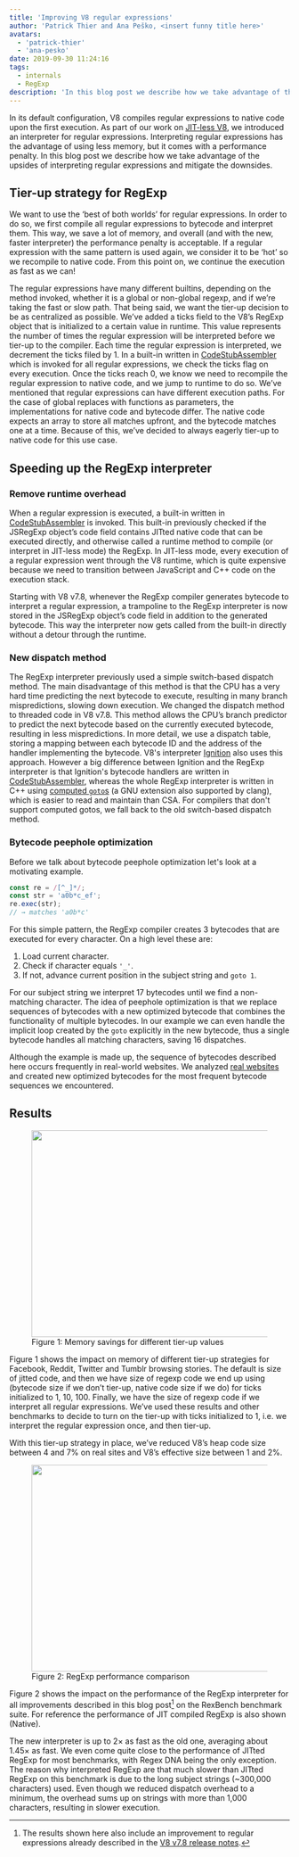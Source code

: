 ```yaml
---
title: 'Improving V8 regular expressions'
author: 'Patrick Thier and Ana Peško, <insert funny title here>'
avatars:
  - 'patrick-thier'
  - 'ana-pesko'
date: 2019-09-30 11:24:16
tags:
  - internals
  - RegExp
description: 'In this blog post we describe how we take advantage of the upsides of interpreting regular expressions and mitigate the downsides.'
---
```

In its default configuration, V8 compiles regular expressions to native code upon the first execution. As part of our work on [JIT-less V8](/blog/jitless), we introduced an interpreter for regular expressions. Interpreting regular expressions has the advantage of using less memory, but it comes with a performance penalty. In this blog post we describe how we take advantage of the upsides of interpreting regular expressions and mitigate the downsides.

## Tier-up strategy for RegExp

We want to use the ‘best of both worlds’ for regular expressions. In order to do so, we first compile all regular expressions to bytecode and interpret them. This way, we save a lot of memory, and overall (and with the new, faster interpreter) the performance penalty is acceptable. If a regular expression with the same pattern is used again, we consider it to be ‘hot’ so we recompile to native code. From this point on, we continue the execution as fast as we can!

The regular expressions have many different builtins, depending on the method invoked, whether it is a global or non-global regexp, and if we’re taking the fast or slow path. That being said, we want the tier-up decision to be as centralized as possible. We’ve added a ticks field to the V8’s RegExp object that is initialized to a certain value in runtime. This value represents the number of times the regular expression will be interpreted before we tier-up to the compiler. Each time the regular expression is interpreted, we decrement the ticks filed by 1. In a built-in written in [CodeStubAssembler](/blog/csa) which is invoked for all regular expressions, we check the ticks flag on every execution. Once the ticks reach 0, we know we need to recompile the regular expression to native code, and we jump to runtime to do so.
We’ve mentioned that regular expressions can have different execution paths. For the case of global replaces with functions as parameters, the implementations for native code and bytecode differ. The native code expects an array to store all matches upfront, and the bytecode matches one at a time. Because of this, we’ve decided to always eagerly tier-up to native code for this use case.

## Speeding up the RegExp interpreter

### Remove runtime overhead

When a regular expression is executed, a built-in written in [CodeStubAssembler](/blog/csa) is invoked. This built-in previously checked if the JSRegExp object’s code field contains JITted native code that can be executed directly, and otherwise called a runtime method to compile (or interpret in JIT-less mode) the RegExp. In JIT-less mode, every execution of a regular expression went through the V8 runtime, which is quite expensive because we need to transition between JavaScript and C++ code on the execution stack.

Starting with V8 v7.8, whenever the RegExp compiler generates bytecode to interpret a regular expression, a trampoline to the RegExp interpreter is now stored in the JSRegExp object’s code field in addition to the generated bytecode. This way the interpreter now gets called from the built-in directly without a detour through the runtime.

### New dispatch method

The RegExp interpreter previously used a simple switch-based dispatch method. The main disadvantage of this method is that the CPU has a very hard time predicting the next bytecode to execute, resulting in many branch mispredictions, slowing down execution.
We changed the dispatch method to threaded code in V8 v7.8. This method allows the CPU’s branch predictor to predict the next bytecode based on the currently executed bytecode, resulting in less mispredictions. In more detail, we use a dispatch table, storing a mapping between each bytecode ID and the address of the handler implementing the bytecode. V8's interpreter [Ignition](/docs/ignition) also uses this approach. However a big difference between Ignition and the RegExp interpreter is that Ignition's bytecode handlers are written in [CodeStubAssembler](/blog/csa), whereas the whole RegExp interpreter is written in C++ using [computed `goto`s](https://gcc.gnu.org/onlinedocs/gcc/Labels-as-Values.html) (a GNU extension also supported by clang), which is easier to read and maintain than CSA. For compilers that don't support computed gotos, we fall back to the old switch-based dispatch method.

### Bytecode peephole optimization

Before we talk about bytecode peephole optimization let's look at a motivating example.

```js
const re = /[^_]*/;
const str = 'a0b*c_ef';
re.exec(str);
// → matches 'a0b*c'
```

For this simple pattern, the RegExp compiler creates 3 bytecodes that are executed for every character. On a high level these are:

1. Load current character.
2. Check if character equals `'_'`.
3. If not, advance current position in the subject string and `goto 1`.

For our subject string we interpret 17 bytecodes until we find a non-matching character.
The idea of peephole optimization is that we replace sequences of bytecodes with a new optimized bytecode that combines the functionality of multiple bytecodes. In our example we can even handle the implicit loop created by the `goto` explicitly in the new bytecode, thus a single bytecode handles all matching characters, saving 16 dispatches.

Although the example is made up, the sequence of bytecodes described here occurs frequently in real-world websites. We analyzed [real websites](/blog/real-world-performance) and created new optimized bytecodes for the most frequent bytecode sequences we encountered.

## Results

<figure>
  <img src="/_img/regexp-tier-up/results-memory.svg" width="600" height="371" alt="" loading="lazy">
  <figcaption>Figure 1: Memory savings for different tier-up values</figcaption>
</figure>

Figure 1 shows the impact on memory of different tier-up strategies for Facebook, Reddit, Twitter and Tumblr browsing stories. The default is size of jitted code, and then we have size of regexp code we end up using (bytecode size if we don’t tier-up, native code size if we do) for ticks initialized to 1, 10, 100. Finally, we have the size of regexp code if we interpret all regular expressions.  We’ve used these results and other benchmarks to decide to turn on the tier-up with ticks initialized to 1, i.e. we interpret the regular expression once, and then tier-up.

With this tier-up strategy in place, we’ve reduced V8’s heap code size between 4 and 7% on real sites and V8’s effective size between 1 and 2%.

<figure>
  <img src="/_img/regexp-tier-up/results-speed.svg" width="600" height="371" alt="" loading="lazy">
  <figcaption>Figure 2: RegExp performance comparison</figcaption>
</figure>

Figure 2 shows the impact on the performance of the RegExp interpreter for all improvements described in this blog post[^strict-bounds] on the RexBench benchmark suite. For reference the performance of JIT compiled RegExp is also shown (Native).

The new interpreter is up to 2× as fast as the old one, averaging about 1.45× as fast. We even come quite close to the performance of JITted RegExp for most benchmarks, with Regex DNA being the only exception. The reason why interpreted RegExp are that much slower than JITted RegExp on this benchmark is due to the long subject strings (~300,000 characters) used. Even though we reduced dispatch overhead to a minimum, the overhead sums up on strings with more than 1,000 characters, resulting in slower execution.

[^strict-bounds]: The results shown here also include an improvement to regular expressions already described in the [V8 v7.8 release notes](/blog/v8-release-78#faster-regexp-match-failures).
